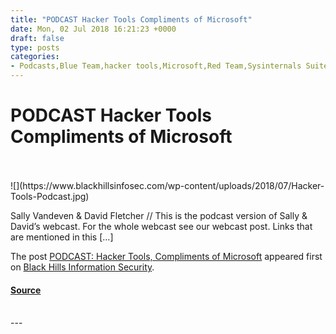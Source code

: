 ```yaml
---
title: "PODCAST Hacker Tools Compliments of Microsoft"
date: Mon, 02 Jul 2018 16:21:23 +0000
draft: false
type: posts
categories: 
- Podcasts,Blue Team,hacker tools,Microsoft,Red Team,Sysinternals Suite
---
```

# PODCAST Hacker Tools Compliments of Microsoft

<br/>

<br/>
![](https://www.blackhillsinfosec.com/wp-content/uploads/2018/07/Hacker-Tools-Podcast.jpg)

Sally Vandeven & David Fletcher // This is the podcast version of Sally & David’s webcast. For the whole webcast see our webcast post. Links that are mentioned in this \[…\]

The post [PODCAST: Hacker Tools, Compliments of Microsoft](https://www.blackhillsinfosec.com/podcast-hacker-tools-compliments-of-microsoft/) appeared first on [Black Hills Information Security](https://www.blackhillsinfosec.com).

#### [Source](https://www.blackhillsinfosec.com/podcast-hacker-tools-compliments-of-microsoft/)

<br/>
---
